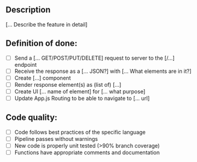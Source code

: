 ## Description
[... Describe the feature in detail]

## Definition of done:
- [ ] Send a [... GET/POST/PUT/DELETE] request to server to the [/...] endpoint
- [ ] Receive the response as a [... JSON?] with [... What elements are in it?]
- [ ] Create [...] component
- [ ] Render response element(s) as (list of) [...]
- [ ] Create UI [... name of element] for [... what purpose]
- [ ] Update App.js Routing to be able to navigate to [... url]

## Code quality:
- [ ] Code follows best practices of the specific language
- [ ] Pipeline passes without warnings
- [ ] New code is properly unit tested (>90% branch coverage)
- [ ] Functions have appropriate comments and documentation